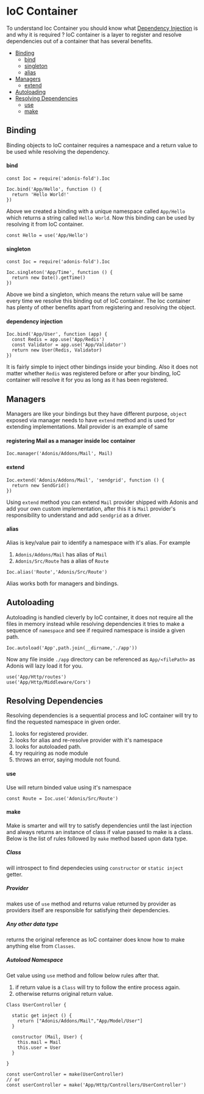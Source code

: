 # IoC Container

To understand Ioc Container you should know what [Dependency Injection](dependency-injection) is and why it is required ? IoC container is a layer to register and resolve dependencies out of a container that has several benefits.

- [Binding](#binding)
  - [bind](#bind)
  - [singleton](#singleton)
  - [alias](#alias)
- [Managers](#managers)
  - [extend](#extend)
- [Autoloading](#autoloading)
- [Resolving Dependencies](#resolving-dependencies)
  - [use](#use)
  - [make](#make)

## Binding

Binding objects to IoC container requires a namespace and a return value to be used while resolving the dependency.

#### bind

```javascript,line-numbers
const Ioc = require('adonis-fold').Ioc

Ioc.bind('App/Hello', function () {
  return 'Hello World!'
})
```

Above we created a binding with a unique namespace called `App/Hello` which returns a string called `Hello World`. Now this binding can be used by resolving it from IoC container.

```javascript,line-numbers
const Hello = use('App/Hello')
```

#### singleton

```javascript,line-numbers
const Ioc = require('adonis-fold').Ioc

Ioc.singleton('App/Time', function () {
  return new Date().getTime()
})
```

Above we bind a singleton, which means the return value will be same every time we resolve this binding out of IoC container. The Ioc container has plenty of other benefits apart from registering and resolving the object.

#### dependency injection

```javascript,line-numbers
Ioc.bind('App/User', function (app) {
  const Redis = app.use('App/Redis')
  const Validator = app.use('App/Validator')
  return new User(Redis, Validator)
})
```

It is fairly simple to inject other bindings inside your binding. Also it does not matter whether `Redis` was registered before or after your binding, IoC container will resolve it for you as long as it has been registered.

## Managers

Managers are like your bindings but they have different purpose, `object` exposed via manager needs to have `extend` method and is used for extending implementations. Mail provider is an example of same

#### registering Mail as a manager inside Ioc container

```javascript,line-numbers
Ioc.manager('Adonis/Addons/Mail', Mail)
```

#### extend

```javascript,line-numbers
Ioc.extend('Adonis/Addons/Mail', 'sendgrid', function () {
  return new SendGrid()
})
```

Using `extend` method you can extend `Mail` provider shipped with Adonis and add your own custom implementation, after this it is `Mail` provider's responsibility to understand and add `sendgrid` as a driver.

#### alias

Alias is key/value pair to identify a namespace with it's alias. For example

1. `Adonis/Addons/Mail` has alias of `Mail`
2. `Adonis/Src/Route` has a alias of `Route`

```javascript,line-numbers
Ioc.alias('Route','Adonis/Src/Route')
```

Alias works both for managers and bindings.

## Autoloading

Autoloading is handled cleverly by IoC container, it does not require all the files in memory instead while resolving dependencies it tries to make a sequence of `namespace` and see if required namespace is inside a given path.

```javascript,line-numbers
Ioc.autoload('App',path.join(__dirname,'./app'))
```

Now any file inside `./app` directory can be referenced as `App/<filePath>` as Adonis will lazy load it for you.

```javascript,line-numbers
use('App/Http/routes')
use('App/Http/Middleware/Cors')
```

## Resolving Dependencies

Resolving dependencies is a sequential process and IoC container will try to find the requested namespace in given order.

1. looks for registered provider.
2. looks for alias and re-resolve provider with it's namespace
2. looks for autoloaded path.
3. try requiring as node module
4. throws an error, saying module not found.

#### use

Use will return binded value using it's namespace

```javascript,line-numbers
const Route = Ioc.use('Adonis/Src/Route')
```

#### make

Make is smarter and will try to satisfy dependencies until the last injection and always returns an instance of class if value passed to make is a class. Below is the list of rules followed by `make` method based upon data type.

##### Class
will introspect to find dependecies using `constructor` or `static inject` getter.

##### Provider
makes use of `use` method and returns value returned by provider as providers itself are responsible for satisfying their dependencies.

##### Any other data type
returns the original reference as IoC container does know how to make anything else from `Classes`.

##### Autoload Namespace
Get value using `use` method and follow below rules after that.
1. if return value is a `Class` will try to follow the entire process again.
2. otherwise returns original return value.

```javascript,line-numbers
Class UserController {

  static get inject () {
    return ["Adonis/Addons/Mail","App/Model/User"]
  }

  constructor (Mail, User) {
    this.mail = Mail
    this.user = User
  }

}

const userController = make(UserController)
// or
const userController = make('App/Http/Controllers/UserController')
```
